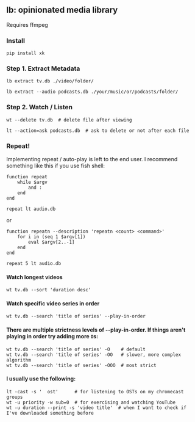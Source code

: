 ## lb: opinionated media library

Requires ffmpeg

### Install

```
pip install xk
```

### Step 1. Extract Metadata

    lb extract tv.db ./video/folder/

    lb extract --audio podcasts.db ./your/music/or/podcasts/folder/

### Step 2. Watch / Listen

    wt --delete tv.db  # delete file after viewing

    lt --action=ask podcasts.db  # ask to delete or not after each file

### Repeat!

Implementing repeat / auto-play is left to the end user. I recommend something like this if you use fish shell:

```fish
function repeat
    while $argv
        and :
    end
end

repeat lt audio.db
```

or

```fish
function repeatn --description 'repeatn <count> <command>'
    for i in (seq 1 $argv[1])
        eval $argv[2..-1]
    end
end

repeat 5 lt audio.db
```

#### Watch longest videos

    wt tv.db --sort 'duration desc'

#### Watch specific video series in order

    wt tv.db --search 'title of series' --play-in-order

#### There are multiple strictness levels of --play-in-order. If things aren't playing in order try adding more `O`s:

    wt tv.db --search 'title of series' -O    # default
    wt tv.db --search 'title of series' -OO   # slower, more complex algorithm
    wt tv.db --search 'title of series' -OOO  # most strict

#### I usually use the following:

    lt -cast -s '  ost'      # for listening to OSTs on my chromecast groups
    wt -u priority -w sub=0  # for exercising and watching YouTube
    wt -u duration --print -s 'video title'  # when I want to check if I've downloaded something before
